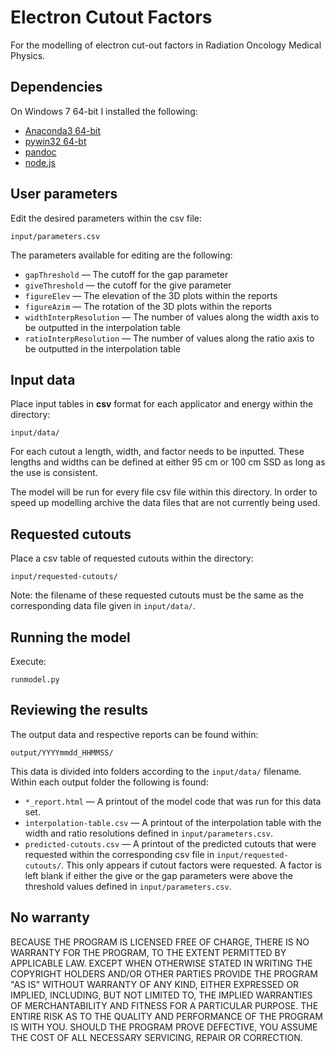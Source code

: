 Electron Cutout Factors
=======================

For the modelling of electron cut-out factors in Radiation Oncology Medical Physics.



Dependencies
------------

On Windows 7 64-bit I installed the following:

* [Anaconda3 64-bit](http://continuum.io/downloads#py34)
* [pywin32 64-bt](http://sourceforge.net/projects/pywin32/files/pywin32/Build%20219/pywin32-219.win-amd64-py3.4.exe/download)
* [pandoc](https://github.com/jgm/pandoc/releases)
* [node.js](http://nodejs.org/)


User parameters
---------------

Edit the desired parameters within the csv file:

    input/parameters.csv

The parameters available for editing are the following:

 * `gapThreshold` — The cutoff for the gap parameter
 * `giveThreshold` — the cutoff for the give parameter
 * `figureElev` — The elevation of the 3D plots within the reports
 * `figureAzim` — The rotation of the 3D plots within the reports
 * `widthInterpResolution` — The number of values along the width axis to be outputted in the interpolation table
 * `ratioInterpResolution` — The number of values along the ratio axis to be outputted in the interpolation table


Input data
----------

Place input tables in **csv** format for each applicator and energy within the directory:

    input/data/
    
For each cutout a length, width, and factor needs to be inputted. These lengths and widths can be defined at either 95 cm or 100 cm SSD as long as the use is consistent.

The model will be run for every file csv file within this directory. In order to speed up modelling archive the data files that are not currently being used.


Requested cutouts
-----------------

Place a csv table of requested cutouts within the directory:

    input/requested-cutouts/
    
Note: the filename of these requested cutouts must be the same as the corresponding data file given in `input/data/`.


Running the model
-----------------

Execute:

    runmodel.py



Reviewing the results
---------------------

The output data and respective reports can be found within:

    output/YYYYmmdd_HHMMSS/
    

This data is divided into folders according to the `input/data/` filename. Within each output folder the following is found:

 * `*_report.html` — A printout of the model code that was run for this data set.
 * `interpolation-table.csv` — A printout of the interpolation table with the width and ratio resolutions defined in `input/parameters.csv`.
 * `predicted-cutouts.csv` — A printout of the predicted cutouts that were requested within the corresponding csv file in `input/requested-cutouts/`. This only appears if cutout factors were requested. A factor is left blank if either the give or the gap parameters were above the threshold values defined in `input/parameters.csv`.



No warranty
----------
BECAUSE THE PROGRAM IS LICENSED FREE OF CHARGE, THERE IS NO WARRANTY
FOR THE PROGRAM, TO THE EXTENT PERMITTED BY APPLICABLE LAW.  EXCEPT WHEN
OTHERWISE STATED IN WRITING THE COPYRIGHT HOLDERS AND/OR OTHER PARTIES
PROVIDE THE PROGRAM "AS IS" WITHOUT WARRANTY OF ANY KIND, EITHER EXPRESSED
OR IMPLIED, INCLUDING, BUT NOT LIMITED TO, THE IMPLIED WARRANTIES OF
MERCHANTABILITY AND FITNESS FOR A PARTICULAR PURPOSE.  THE ENTIRE RISK AS
TO THE QUALITY AND PERFORMANCE OF THE PROGRAM IS WITH YOU.  SHOULD THE
PROGRAM PROVE DEFECTIVE, YOU ASSUME THE COST OF ALL NECESSARY SERVICING,
REPAIR OR CORRECTION.
